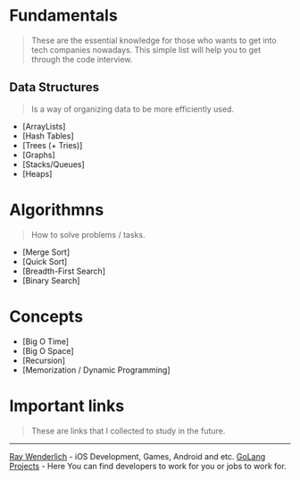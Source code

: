 # Fundamentals
> These are the essential knowledge for those who wants to get into tech companies nowadays. This simple list will help you to get through the code interview.

## Data Structures
> Is a way of organizing data to be more efficiently used.

- [ArrayLists]
- [Hash Tables]
- [Trees (+ Tries)]
- [Graphs]
- [Stacks/Queues]
- [Heaps]

# Algorithmns
> How to solve problems / tasks.

- [Merge Sort]
- [Quick Sort]
- [Breadth-First Search]
- [Binary Search]

# Concepts
- [Big O Time]
- [Big O Space]
- [Recursion]
- [Memorization / Dynamic Programming]

# Important links
> These are links that I collected to study in the future.
---
[Ray Wenderlich](https://www.raywenderlich.com/) - iOS Development, Games, Android and etc.
[GoLang Projects](https://www.golangprojects.com/) - Here You can find developers to work for you or jobs to work for.
